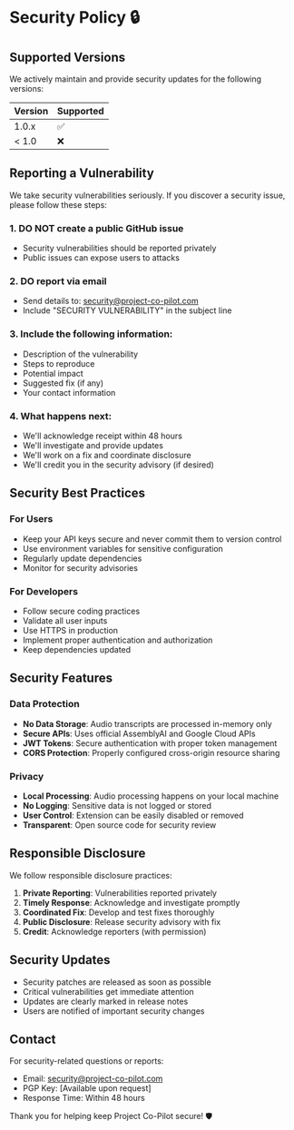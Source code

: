 # Security Policy 🔒

## Supported Versions

We actively maintain and provide security updates for the following versions:

| Version | Supported          |
| ------- | ------------------ |
| 1.0.x   | :white_check_mark: |
| < 1.0   | :x:                |

## Reporting a Vulnerability

We take security vulnerabilities seriously. If you discover a security issue, please follow these steps:

### 1. **DO NOT** create a public GitHub issue
- Security vulnerabilities should be reported privately
- Public issues can expose users to attacks

### 2. **DO** report via email
- Send details to: security@project-co-pilot.com
- Include "SECURITY VULNERABILITY" in the subject line

### 3. **Include the following information:**
- Description of the vulnerability
- Steps to reproduce
- Potential impact
- Suggested fix (if any)
- Your contact information

### 4. **What happens next:**
- We'll acknowledge receipt within 48 hours
- We'll investigate and provide updates
- We'll work on a fix and coordinate disclosure
- We'll credit you in the security advisory (if desired)

## Security Best Practices

### For Users
- Keep your API keys secure and never commit them to version control
- Use environment variables for sensitive configuration
- Regularly update dependencies
- Monitor for security advisories

### For Developers
- Follow secure coding practices
- Validate all user inputs
- Use HTTPS in production
- Implement proper authentication and authorization
- Keep dependencies updated

## Security Features

### Data Protection
- **No Data Storage**: Audio transcripts are processed in-memory only
- **Secure APIs**: Uses official AssemblyAI and Google Cloud APIs
- **JWT Tokens**: Secure authentication with proper token management
- **CORS Protection**: Properly configured cross-origin resource sharing

### Privacy
- **Local Processing**: Audio processing happens on your local machine
- **No Logging**: Sensitive data is not logged or stored
- **User Control**: Extension can be easily disabled or removed
- **Transparent**: Open source code for security review

## Responsible Disclosure

We follow responsible disclosure practices:
1. **Private Reporting**: Vulnerabilities reported privately
2. **Timely Response**: Acknowledge and investigate promptly
3. **Coordinated Fix**: Develop and test fixes thoroughly
4. **Public Disclosure**: Release security advisory with fix
5. **Credit**: Acknowledge reporters (with permission)

## Security Updates

- Security patches are released as soon as possible
- Critical vulnerabilities get immediate attention
- Updates are clearly marked in release notes
- Users are notified of important security changes

## Contact

For security-related questions or reports:
- Email: security@project-co-pilot.com
- PGP Key: [Available upon request]
- Response Time: Within 48 hours

Thank you for helping keep Project Co-Pilot secure! 🛡️ 